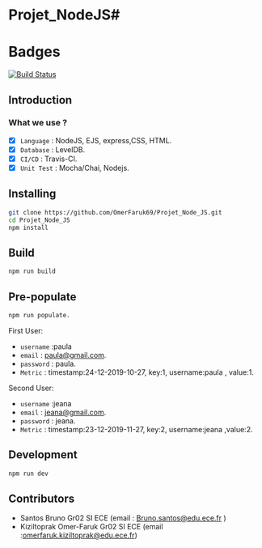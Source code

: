 # Projet_NodeJS#

# Badges #

[![Build Status](https://travis-ci.org/OmerFaruk69/Projet_Node_JS?fbclid=IwAR3lwqhuPJf07v4OVHXmQ7--XSMtTkCJi24QwWSzJu2YohVnR0XzQtc-TR8)](https://travis-ci.org/OmerFaruk69/Projet_Node_JS)


## Introduction

### What we use ? 

- [x] `Language` : NodeJS, EJS, express,CSS, HTML.
- [x] `Database` : LevelDB.
- [x] `CI/CD` : Travis-CI. 
- [x] `Unit Test` : Mocha/Chai, Nodejs. 

## Installing

```bash
git clone https://github.com/OmerFaruk69/Projet_Node_JS.git
cd Projet_Node_JS
npm install
```

## Build

```bash
npm run build
```
## Pre-populate 
```bash
npm run populate.
```
First User:
-  `username` :paula 
- `email` : paula@gmail.com.
-  `password` : paula. 
-  `Metric` : timestamp:24-12-2019-10-27, key:1, username:paula , value:1. 

Second User:

-  `username` :jeana 
- `email` : jeana@gmail.com.
-  `password` : jeana. 
-  `Metric` : timestamp:23-12-2019-11-27, key:2, username:jeana ,value:2. 


## Development

```bash
npm run dev
```


## Contributors 

- Santos Bruno Gr02 SI ECE (email : Bruno.santos@edu.ece.fr )
- Kiziltoprak Omer-Faruk Gr02 SI ECE (email :omerfaruk.kiziltoprak@edu.ece.fr)

